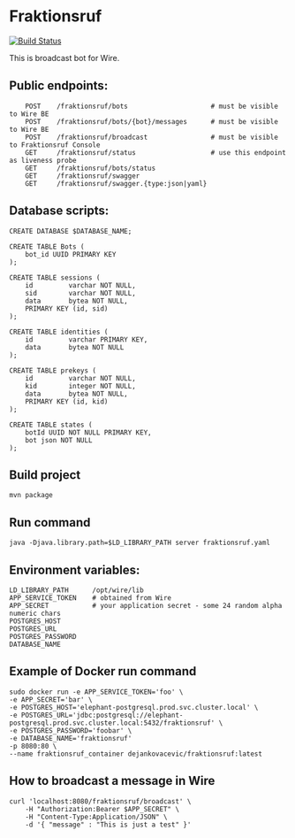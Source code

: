 # Fraktionsruf
[![Build Status](https://travis-ci.org/wireapp/fraktionsruf.svg?branch=master)](https://travis-ci.org/wireapp/fraktionsruf)

This is broadcast bot for Wire.

## Public endpoints:
```
    POST    /fraktionsruf/bots                     # must be visible to Wire BE
    POST    /fraktionsruf/bots/{bot}/messages      # must be visible to Wire BE
    POST    /fraktionsruf/broadcast                # must be visible to Fraktionsruf Console
    GET     /fraktionsruf/status                   # use this endpoint as liveness probe
    GET     /fraktionsruf/bots/status
    GET     /fraktionsruf/swagger
    GET     /fraktionsruf/swagger.{type:json|yaml}
```

## Database scripts:
```
CREATE DATABASE $DATABASE_NAME;

CREATE TABLE Bots (
    bot_id UUID PRIMARY KEY
);

CREATE TABLE sessions (
    id         varchar NOT NULL,
    sid        varchar NOT NULL,
    data       bytea NOT NULL,
    PRIMARY KEY (id, sid)
);

CREATE TABLE identities (
    id         varchar PRIMARY KEY,
    data       bytea NOT NULL
);

CREATE TABLE prekeys (
    id         varchar NOT NULL,
    kid        integer NOT NULL,
    data       bytea NOT NULL,
    PRIMARY KEY (id, kid)
);

CREATE TABLE states (
    botId UUID NOT NULL PRIMARY KEY,
    bot json NOT NULL
);
```

## Build project
`mvn package`

## Run command
`java -Djava.library.path=$LD_LIBRARY_PATH server fraktionsruf.yaml`

## Environment variables:
```
LD_LIBRARY_PATH      /opt/wire/lib
APP_SERVICE_TOKEN    # obtained from Wire
APP_SECRET           # your application secret - some 24 random alpha numeric chars
POSTGRES_HOST
POSTGRES_URL
POSTGRES_PASSWORD
DATABASE_NAME
```

## Example of Docker run command
```
sudo docker run -e APP_SERVICE_TOKEN='foo' \
-e APP_SECRET='bar' \
-e POSTGRES_HOST='elephant-postgresql.prod.svc.cluster.local' \
-e POSTGRES_URL='jdbc:postgresql://elephant-postgresql.prod.svc.cluster.local:5432/fraktionsruf' \
-e POSTGRES_PASSWORD='foobar' \
-e DATABASE_NAME='fraktionsruf'
-p 8080:80 \
--name fraktionsruf_container dejankovacevic/fraktionsruf:latest
```

## How to broadcast a message in Wire
```
curl 'localhost:8080/fraktionsruf/broadcast' \
    -H "Authorization:Bearer $APP_SECRET" \
    -H "Content-Type:Application/JSON" \
    -d '{ "message" : "This is just a test" }'
```
